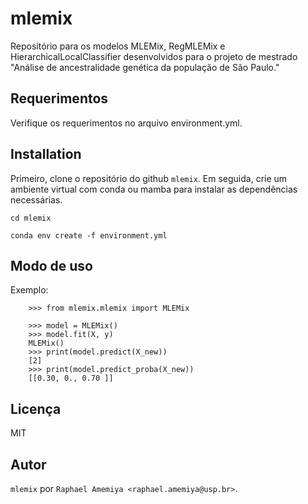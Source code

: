 # mlemix

Repositório para os modelos MLEMix, RegMLEMix e HierarchicalLocalClassifier desenvolvidos para o projeto de mestrado "Análise de ancestralidade genética da população de São Paulo."

## Requerimentos

Verifique os requerimentos no arquivo environment.yml.

## Installation

Primeiro, clone o repositório do github ``mlemix``. Em seguida, crie um ambiente virtual com conda ou mamba para instalar as dependências necessárias.

```
cd mlemix

conda env create -f environment.yml
```

## Modo de uso

Exemplo:
```
    >>> from mlemix.mlemix import MLEMix

    >>> model = MLEMix()
    >>> model.fit(X, y)
    MLEMix()
    >>> print(model.predict(X_new))
    [2]
    >>> print(model.predict_proba(X_new))
    [[0.30, 0., 0.70 ]]
```

## Licença

MIT

Autor
-------

`mlemix` por `Raphael Amemiya <raphael.amemiya@usp.br>`.